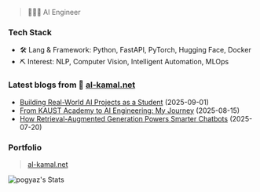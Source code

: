 > 👨🏻‍💻 AI Engineer

### Tech Stack

- 🛠 Lang & Framework: Python, FastAPI, PyTorch, Hugging Face, Docker  
- ⛏ Interest: NLP, Computer Vision, Intelligent Automation, MLOps  

### Latest blogs from 📝 [al-kamal.net](https://Al-kamal.net)

- [Building Real-World AI Projects as a Student](https://Al-kamal.net) (2025-09-01)  
- [From KAUST Academy to AI Engineering: My Journey](https://Al-kamal.net) (2025-08-15)  
- [How Retrieval-Augmented Generation Powers Smarter Chatbots](https://Al-kamal.net) (2025-07-20)  

### Portfolio

> [al-kamal.net](https://Al-kamal.net)

![pogyaz's Stats](https://github-readme-stats.vercel.app/api?username=pogyaz&theme=dark&show_icons=true&hide_border=false&count_private=true)

